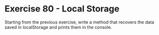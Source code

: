 # Exercise 80 - Local Storage
Starting from the previous exercise, write a method that recovers the data saved in localStorage and prints them in the console.